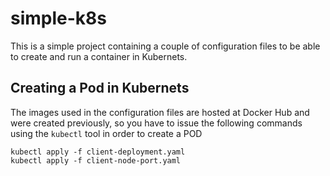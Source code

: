 # simple-k8s

This is a simple project containing a couple of configuration files to be able to create and run a container in Kubernets.

## Creating a Pod in Kubernets
The images used in the configuration files are hosted at Docker Hub and were created previously, so you have to issue
the following commands using the `kubectl` tool in order to create a POD

```
kubectl apply -f client-deployment.yaml
kubectl apply -f client-node-port.yaml
```
